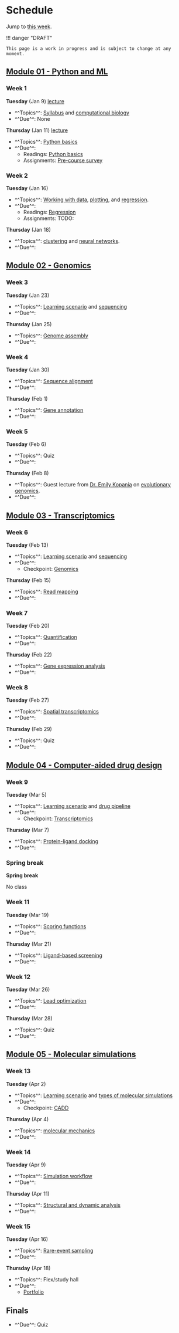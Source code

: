# Schedule

Jump to [this week](#week-1).

!!! danger "DRAFT"

    This page is a work in progress and is subject to change at any moment.

## [Module 01 - Python and ML][module 01]

### Week 1

**Tuesday** (Jan 9) [lecture](../../lectures/01/)

-   ^^Topics^^: [Syllabus](/syllabus) and [computational biology](/modules/python-ml/comp-bio)
-   ^^Due^^: None

**Thursday** (Jan 11) [lecture](../../lectures/02/)

-   ^^Topics^^: [Python basics](/modules/python-ml/python-basics)
-   ^^Due^^:
    -   Readings: [Python basics](/modules/python-ml/python-basics)
    -   Assignments: [Pre-course survey][pre-course-survey]

### Week 2

**Tuesday** (Jan 16)

-   ^^Topics^^: [Working with data](/modules/python-ml/data/), [plotting](/modules/python-ml/plotting), and [regression](/modules/python-ml/regression).
-   ^^Due^^:
    -   Readings: [Regression](/modules/python-ml/regression)
    -   Assignments: TODO:

**Thursday** (Jan 18)

-   ^^Topics^^: [clustering](/modules/python-ml/clustering) and [neural networks](/modules/python-ml/neural-networks).
-   ^^Due^^:

## [Module 02 - Genomics][module 02]

### Week 3

**Tuesday** (Jan 23)

-   ^^Topics^^: [Learning scenario](/modules/genomics/learning-scenario) and [sequencing](/modules/genomics/sequencing)
-   ^^Due^^:

**Thursday** (Jan 25)

-   ^^Topics^^: [Genome assembly](/modules/genomics/genome-assembly)
-   ^^Due^^:

### Week 4

**Tuesday** (Jan 30)

-   ^^Topics^^: [Sequence alignment](/modules/genomics/sequence-alignment)
-   ^^Due^^:

**Thursday** (Feb 1)

-   ^^Topics^^: [Gene annotation](/modules/genomics/gene-annotation)
-   ^^Due^^:

### Week 5

**Tuesday** (Feb 6)

-   ^^Topics^^: Quiz
-   ^^Due^^:

**Thursday** (Feb 8)

-   ^^Topics^^: Guest lecture from [Dr. Emily Kopania](https://ekopania.github.io/) on [evolutionary genomics](/modules/genomics/evolutionary-genomics).
-   ^^Due^^:

## [Module 03 - Transcriptomics][module 03]

### Week 6

**Tuesday** (Feb 13)

-   ^^Topics^^: [Learning scenario](/modules/transcriptomics/learning-scenario) and [sequencing](/modules/transcriptomics/sequencing)
-   ^^Due^^:
    -   Checkpoint: [Genomics](/assessments/checkpoints/genomics)

**Thursday** (Feb 15)

-   ^^Topics^^: [Read mapping](/modules/transcriptomics/read-mapping)
-   ^^Due^^:

### Week 7

**Tuesday** (Feb 20)

-   ^^Topics^^: [Quantification](/modules/transcriptomics/quantification)
-   ^^Due^^:

**Thursday** (Feb 22)

-   ^^Topics^^: [Gene expression analysis](/modules/transcriptomics/gene-expression-analysis)
-   ^^Due^^:

### Week 8

**Tuesday** (Feb 27)

-   ^^Topics^^: [Spatial transcriptomics](/modules/transcriptomics/spatial)
-   ^^Due^^:

**Thursday** (Feb 29)

-   ^^Topics^^: Quiz
-   ^^Due^^:

## [Module 04 - Computer-aided drug design][module 04]

### Week 9

**Tuesday** (Mar 5)

-   ^^Topics^^: [Learning scenario](/modules/cadd/learning-scenario) and [drug pipeline](/modules/cadd/drug-discovery-pipeline)
-   ^^Due^^:
    -   Checkpoint: [Transcriptomics](/assessments/checkpoints/transcriptomics/)

**Thursday** (Mar 7)

-   ^^Topics^^: [Protein-ligand docking](/modules/cadd/docking)
-   ^^Due^^:

### Spring break

**Spring break**

No class

### Week 11

**Tuesday** (Mar 19)

-   ^^Topics^^: [Scoring functions](/modules/cadd/scoring-functions)
-   ^^Due^^:

**Thursday** (Mar 21)

-   ^^Topics^^: [Ligand-based screening](/modules/cadd/ligand-based-screening)
-   ^^Due^^:

### Week 12

**Tuesday** (Mar 26)

-   ^^Topics^^: [Lead optimization](/modules/cadd/lead-optimization)
-   ^^Due^^:

**Thursday** (Mar 28)

-   ^^Topics^^: Quiz
-   ^^Due^^:

## [Module 05 - Molecular simulations][module 05]

### Week 13

**Tuesday** (Apr 2)

-   ^^Topics^^: [Learning scenario](/modules/simulations/learning-scenario) and [types of molecular simulations](/modules/simulations/molecular-simulations)
-   ^^Due^^:
    -   Checkpoint: [CADD](/assessments/checkpoints/cadd/)

**Thursday** (Apr 4)

-   ^^Topics^^: [molecular mechanics](/modules/simulations/molecular-mechanics)
-   ^^Due^^:

### Week 14

**Tuesday** (Apr 9)

-   ^^Topics^^: [Simulation workflow](/modules/simulations/simulation-workflow)
-   ^^Due^^:

**Thursday** (Apr 11)

-   ^^Topics^^: [Structural and dynamic analysis](/modules/simulations/structural-dynamic-analysis)
-   ^^Due^^:

### Week 15

**Tuesday** (Apr 16)

-   ^^Topics^^: [Rare-event sampling](/modules/simulations/rare-event-sampling)
-   ^^Due^^:

**Thursday** (Apr 18)

-   ^^Topics^^: Flex/study hall
-   ^^Due^^:
    -   [Portfolio](/assessments/portfolio/)

## Finals

-   ^^Due^^: Quiz

<!-- LINKS -->

[module 01]: /modules/python-ml
[module 02]: /modules/genomics
[module 03]: /modules/transcriptomics
[module 04]: /modules/cadd
[module 05]: /modules/simulations
[pre-course-survey]: https://teachingsurvey.pitt.edu/pittbpi/GenerateTaskLink.aspx?projectid=dccc4f35-39e1-40ab-98c6-f240551b9383&taskid=225SVM&tasktype=SVM&groupid=cfb49821-1863-45c6-bbed-5bf12392eaa2&subjectid=AgAAAI4x1b1ZpSmCg9GO7+UzeKr3nx27RTY2A5TzxGcH6AxuCkekDY2s4vL+cYzNISIXzzsgP6XpFONx8XPimy5+GVo=&conditionid=&blueuserid=AgAAAPf6iEgusDpry5WXt/eOkHqepaQwc7KHc9yb3VA1jrdfanoXnCjaQjHQi73F/86bw+ooJtvUiUWUoOF/cHTT6pVzhWYDPOwp4BkXg+YBwZVF&authenticationtype=2&versionlanguage=en-US
